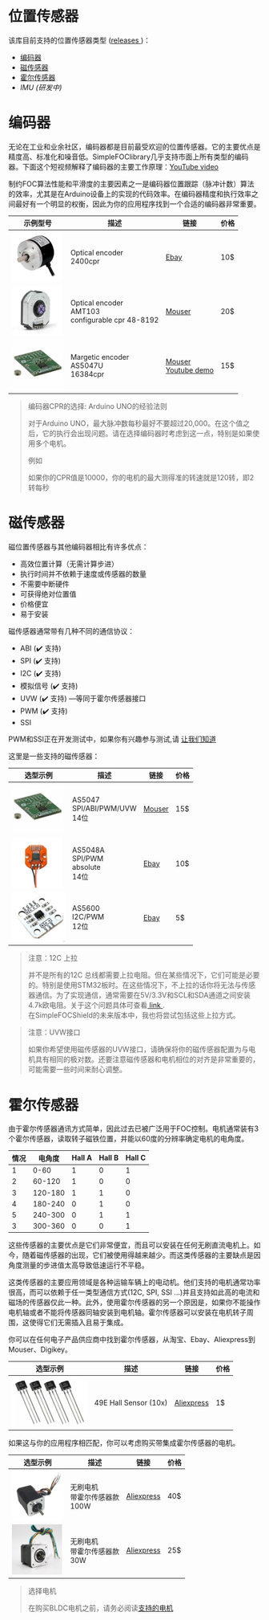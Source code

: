 
# 位置传感器

该库目前支持的位置传感器类型 ([releases <i class="fa fa-tag"></i>](https://github.com/simplefoc/Arduino-FOC/releases))：

- [编码器](#encoders) 
- [磁传感器](#magnetic-sensors)
- [霍尔传感器](#hall-sensors)
- *IMU (研发中)*

# 编码器

无论在工业和业余社区，编码器都是目前最受欢迎的位置传感器。它的主要优点是精度高、标准化和噪音低。SimpleFOClibrary几乎支持市面上所有类型的编码器。下面这个短视频解释了编码器的主要工作原理：[YouTube video](https://www.youtube.com/watch?v=qT6FdvcEsMs)

制约FOC算法性能和平滑度的主要因素之一是编码器位置跟踪（脉冲计数）算法的效率，尤其是在Arduino设备上的实现的代码效率。在编码器精度和执行效率之间最好有一个明显的权衡，因此为你的应用程序找到一个合适的编码器非常重要。

示例型号  | 描述 | 链接 | 价格 
---- | ---- | ---- | ----
[<img src="extras/Images/enc.jpg"  style="height:100px">](https://www.ebay.com/itm/360-600P-R-Photoelectric-Incremental-Rotary-Encoder-5V-24V-AB-Two-Phases-Shaft/254214673272?hash=item3b30601378:m:mDiuW1F2qXINSH51TqAjhTg)  | Optical encoder<br>2400cpr | [Ebay](https://www.ebay.fr/itm/L6234-Breakout-Board-/153204519965) | 10$
[<img src="extras/Images/enc1.png" style="height:100px">](https://www.ebay.com/itm/HMBGC-V2-0-3-Axle-Gimbal-Controller-Control-Plate-Board-Module-with-Sensor/351497840990?hash=item51d6e7695e:g:BAsAAOSw0QFXBxrZ:rk:1:pf:1) | Optical encoder<br>AMT103 <br> configurable cpr 48-8192 |  [Mouser](https://www.mouser.fr/ProductDetail/CUI-Devices/AMT103-V?qs=%2Fha2pyFaduiAsBlScvLoAWHUnKz39jAIpNPVt58AQ0PVb84dpbt53g%3D%3D)  | 20$
[<img src="extras/Images/mag.jpg"  style="height:100px">](hhttps://www.mouser.fr/ProductDetail/ams/AS5X47U-TS_EK_AB?qs=sGAEpiMZZMve4%2FbfQkoj%252BBDLPCj82ZLyYIPEtADg0FE%3D) | Margetic encoder <br> AS5047U <br> 16384cpr |  [Mouser](https://www.mouser.fr/ProductDetail/ams/AS5X47U-TS_EK_AB?qs=sGAEpiMZZMve4%2FbfQkoj%252BBDLPCj82ZLyYIPEtADg0FE%3D)<br> [Youtube demo](https://www.youtube.com/watch?v=Gl-DiOqXXJ8)   | 15$



<blockquote class="warning">
<p class="heading">编码器CPR的选择: Arduino UNO的经验法则</p>
对于Arduino UNO，最大脉冲数每秒最好不要超过20,000。在这个值之后，它的执行会出现问题。请在选择编码器时考虑到这一点，特别是如果使用多个电机。<br>
<p class="heading">例如</p>
如果你的CPR值是10000，你的电机的最大测得准的转速就是120转，即2转每秒
</blockquote>




# 磁传感器

磁位置传感器与其他编码器相比有许多优点：

- 高效位置计算（无需计算步进）
- 执行时间并不依赖于速度或传感器的数量
- 不需要中断硬件
- 可获得绝对位置值
- 价格便宜
- 易于安装

磁传感器通常带有几种不同的通信协议：

- ABI (✔️ 支持)
- SPI (✔️ 支持)
- I2C (✔️ 支持)
- 模拟信号 (✔️ 支持)
- UVW (✔️ 支持) —等同于霍尔传感器接口
- PWM (✔️ 支持)
- SSI 

PWM和SSI正在开发测试中，如果你有兴趣参与测试,请 [让我们知道](contact)

这里是一些支持的磁传感器：

选型示例  | 描述 | 链接 | 价格 
---- | ---- | ---- | ----
[<img src="extras/Images/mag.jpg"  style="height:100px">](https://www.mouser.fr/ProductDetail/ams/AS5X47U-TS_EK_AB?qs=sGAEpiMZZMve4%2FbfQkoj%252BBDLPCj82ZLyYIPEtADg0FE%3D) | AS5047<br> SPI/ABI/PWM/UVW <br> 14位 |  [Mouser](https://www.mouser.fr/ProductDetail/ams/AS5X47U-TS_EK_AB?qs=sGAEpiMZZMve4%2FbfQkoj%252BBDLPCj82ZLyYIPEtADg0FE%3D) | 15$
[<img src="extras/Images/mag2.jpg"  style="height:100px">](https://www.ebay.com/itm/AS5048-Magnetic-Encoder-PWM-SPI-Interface-14-Bit-Precision-For-Brushless-Motor/153636871434?hash=item23c5789d0a:g:oOMAAOSwd-5ddaWQ) | AS5048A<br> SPI/PWM <br> absolute <br> 14位 |  [Ebay](https://www.ebay.com/itm/AS5048-Magnetic-Encoder-PWM-SPI-Interface-14-Bit-Precision-For-Brushless-Motor/153636871434?hash=item23c5789d0a:g:oOMAAOSwd-5ddaWQ) | 10$
[<img src="extras/Images/as5600.jpg"  style="height:100px">](https://www.ebay.com/itm/1PC-New-AS5600-magnetic-encoder-sensor-module-12bit-high-precision/303401254431?hash=item46a41fbe1f:g:nVwAAOSwTJJd8zRK) | AS5600 <br> I2C/PWM <br> 12位 | [Ebay](https://www.ebay.com/itm/1PC-New-AS5600-magnetic-encoder-sensor-module-12bit-high-precision/303401254431?hash=item46a41fbe1f:g:nVwAAOSwTJJd8zRK) | 5$ 

<blockquote class="warning"><p class="heading">注意：12C 上拉</p>
并不是所有的12C 总线都需要上拉电阻。但在某些情况下，它们可能是必要的。特别是使用STM32板时。在这些情况下，不上拉的话你将无法与传感器通信。为了实现通信，通常需要在5V/3.3V和SCL和SDA通道之间安装4.7k欧电阻。关于这个问题具体可查看<a href="https://electronics.stackexchange.com/questions/102611/what-happens-if-i-omit-the-pullup-resistors-on-i2c-lines"> link </a>. 
<br>
在<span class="simple">Simple<span class="foc">FOC</span>Shield</span>的未来版本中，我也将尝试包括这些上拉方式。
</blockquote>

<blockquote class="warning"><p class="heading">注意：UVW接口</p>
如果你希望使用磁传感器的UVW接口，请确保将你的磁传感器配置为与电机具有相同的极对数。还要注意磁传感器和电机相位的对齐是非常重要的，可能需要一些时间来耐心调整。
</blockquote>



# 霍尔传感器

由于霍尔传感器通讯方式简单，因此过去已被广泛用于FOC控制。电机通常装有3个霍尔传感器，读取转子磁铁位置，并能以60度的分辨率确定电机的电角度。

情况 | 电角度 | Hall A | Hall B | Hall C
--- | ---| -- | - | - 
 1| 0-60 | 1 | 0 | 1
 2| 60-120 | 1 | 0 | 0  
 3| 120-180 | 1 | 1 | 0
 4| 180-240 | 0 | 1 | 0 
 5| 240-300 | 0 | 1 | 1  
 3| 300-360 | 0 | 0 | 1

这些传感器的主要优点是它们非常便宜，而且可以安装在任何无刷直流电机上。如今，随着磁传感器的出现，它们被使用得越来越少。而这类传感器的主要缺点是因角度测量的步进值太高导致低速运行不平稳。


这类传感器的主要应用领域是各种运输车辆上的电动机。他们支持的电机通常功率很高，而可以依赖于任一类型通信方式(12C, SPI, SSI ...)并且支持如此高的电流和磁场的传感器仅此一种。此外，使用霍尔传感器的另一个原因是，如果你不能操作电机轴或者不能将传感器同轴安装到电机轴。霍尔传感器可以安装在电机转子周围，这使得它们无需插入且易于集成。

你可以在任何电子产品供应商中找到霍尔传感器，从淘宝、Ebay、Aliexpress到Mouser、Digikey。

选型示例  | 描述 | 链接                                                         | 价格 
---- | ---- | ---- | ----
[<img src="extras/Images/hall.png"  style="height:100px">](https://fr.aliexpress.com/item/32590021901.html?spm=a2g0o.productlist.0.0.6eec671cZA32JT&algo_pvid=5729f98b-72a0-4cf8-b80a-adac9ecbbd2a&algo_expid=5729f98b-72a0-4cf8-b80a-adac9ecbbd2a-58&btsid=0b8b035915993735716435630eb78b&ws_ab_test=searchweb0_0,searchweb201602_,searchweb201603_) |  49E Hall Sensor (10x) |  [Aliexpress](https://fr.aliexpress.com/item/32590021901.html?spm=a2g0o.productlist.0.0.6eec671cZA32JT&algo_pvid=5729f98b-72a0-4cf8-b80a-adac9ecbbd2a&algo_expid=5729f98b-72a0-4cf8-b80a-adac9ecbbd2a-58&btsid=0b8b035915993735716435630eb78b&ws_ab_test=searchweb0_0,searchweb201602_,searchweb201603_) | 1$

如果这与你的应用程序相匹配，你可以考虑购买带集成霍尔传感器的电机。

选型示例  | 描述 | 链接 | 价格 
---- | ---- | ---- | ----
[<img src="extras/Images/hall1.png"  style="height:100px">](https://fr.aliexpress.com/item/4000086664014.html?spm=a2g0o.productlist.0.0.338073065g29WW&s=p&ad_pvid=20200905233621305169369584280003211148_6&algo_pvid=e2271fc5-6c48-4ca9-9961-ed620ada16d6&algo_expid=e2271fc5-6c48-4ca9-9961-ed620ada16d6-29&btsid=0b8b034515993741819075226e8e8e&ws_ab_test=searchweb0_0,searchweb201602_,searchweb201603_) | 无刷电机 <br>带霍尔传感器款<br> 100W |  [Aliexpress](https://fr.aliexpress.com/item/4000086664014.html?spm=a2g0o.productlist.0.0.338073065g29WW&s=p&ad_pvid=20200905233621305169369584280003211148_6&algo_pvid=e2271fc5-6c48-4ca9-9961-ed620ada16d6&algo_expid=e2271fc5-6c48-4ca9-9961-ed620ada16d6-29&btsid=0b8b034515993741819075226e8e8e&ws_ab_test=searchweb0_0,searchweb201602_,searchweb201603_) | 40$
[<img src="extras/Images/hallw.png"  style="height:100px">](https://fr.aliexpress.com/item/4000242695485.html?spm=a2g0o.productlist.0.0.338073065g29WW&algo_pvid=e2271fc5-6c48-4ca9-9961-ed620ada16d6&algo_expid=e2271fc5-6c48-4ca9-9961-ed620ada16d6-17&btsid=0b8b034515993741819075226e8e8e&ws_ab_test=searchweb0_0,searchweb201602_,searchweb201603_) | 无刷电机 <br>带霍尔传感器款<br> 30W  |  [Aliexpress](https://fr.aliexpress.com/item/4000242695485.html?spm=a2g0o.productlist.0.0.338073065g29WW&algo_pvid=e2271fc5-6c48-4ca9-9961-ed620ada16d6&algo_expid=e2271fc5-6c48-4ca9-9961-ed620ada16d6-17&btsid=0b8b034515993741819075226e8e8e&ws_ab_test=searchweb0_0,searchweb201602_,searchweb201603_) | 25$

<blockquote class="warning"><p class="heading">选择电机</p>
在购买BLDC电机之前，请务必阅读<a href="motors">支持的电机</a>
</blockquote>